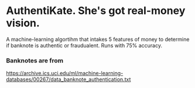 # AuthentiKate. She's got real-money vision.

A machine-learning algortihm that intakes 5 features of money to determine if banknote is authentic or fraudualent. Runs with 75% accuracy. 

### Banknotes are from
https://archive.ics.uci.edu/ml/machine-learning-databases/00267/data_banknote_authentication.txt
